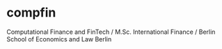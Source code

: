 # compfin
Computational Finance and FinTech / M.Sc. International Finance / Berlin School of Economics and Law Berlin
